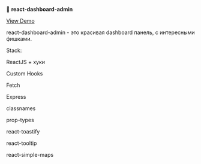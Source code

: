 🤘 <b>react-dashboard-admin</b>

<a href = "https://dashboard-react-admin.herokuapp.com/" >View Demo</a>

react-dashboard-admin - это красивая dashboard панель, с интересными фишками.

Stack:

ReactJS + хуки

Custom Hooks

Fetch

Express

classnames

prop-types

react-toastify

react-tooltip

react-simple-maps
